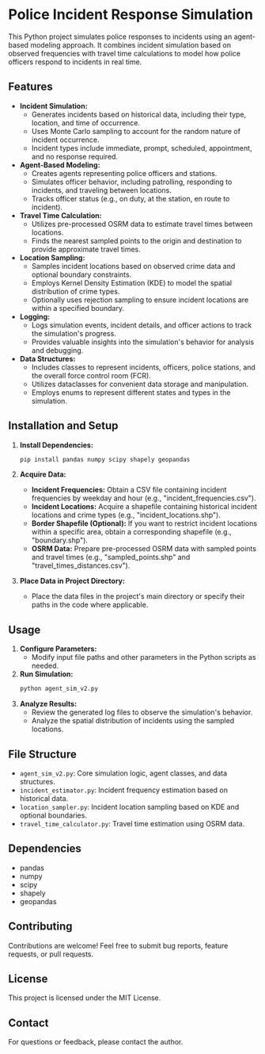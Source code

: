 # Police Incident Response Simulation

This Python project simulates police responses to incidents using an agent-based modeling approach. It combines incident simulation based on observed frequencies with travel time calculations to model how police officers respond to incidents in real time.

## Features

*   **Incident Simulation:**
    *   Generates incidents based on historical data, including their type, location, and time of occurrence.
    *   Uses Monte Carlo sampling to account for the random nature of incident occurrence.
    *   Incident types include immediate, prompt, scheduled, appointment, and no response required.
*   **Agent-Based Modeling:**
    *   Creates agents representing police officers and stations.
    *   Simulates officer behavior, including patrolling, responding to incidents, and traveling between locations.
    *   Tracks officer status (e.g., on duty, at the station, en route to incident).
*   **Travel Time Calculation:**
    *   Utilizes pre-processed OSRM data to estimate travel times between locations.
    *   Finds the nearest sampled points to the origin and destination to provide approximate travel times.
*   **Location Sampling:**
    *   Samples incident locations based on observed crime data and optional boundary constraints.
    *   Employs Kernel Density Estimation (KDE) to model the spatial distribution of crime types.
    *   Optionally uses rejection sampling to ensure incident locations are within a specified boundary.
*   **Logging:**
    *   Logs simulation events, incident details, and officer actions to track the simulation's progress.
    *   Provides valuable insights into the simulation's behavior for analysis and debugging.
*   **Data Structures:**
    *   Includes classes to represent incidents, officers, police stations, and the overall force control room (FCR).
    *   Utilizes dataclasses for convenient data storage and manipulation.
    *   Employs enums to represent different states and types in the simulation.


## Installation and Setup

1.  **Install Dependencies:**
    ```bash
    pip install pandas numpy scipy shapely geopandas
    ```
2.  **Acquire Data:**
    *   **Incident Frequencies:** Obtain a CSV file containing incident frequencies by weekday and hour (e.g., "incident_frequencies.csv").
    *   **Incident Locations:** Acquire a shapefile containing historical incident locations and crime types (e.g., "incident_locations.shp").
    *   **Border Shapefile (Optional):** If you want to restrict incident locations within a specific area, obtain a corresponding shapefile (e.g., "boundary.shp").
    *   **OSRM Data:** Prepare pre-processed OSRM data with sampled points and travel times (e.g., "sampled_points.shp" and "travel_times_distances.csv").

3.  **Place Data in Project Directory:**
    *   Place the data files in the project's main directory or specify their paths in the code where applicable.


## Usage

1.  **Configure Parameters:**
    *   Modify input file paths and other parameters in the Python scripts as needed.
2.  **Run Simulation:**
    ```bash
    python agent_sim_v2.py 
    ```
3.  **Analyze Results:**
    *   Review the generated log files to observe the simulation's behavior.
    *   Analyze the spatial distribution of incidents using the sampled locations.

## File Structure

*   `agent_sim_v2.py`: Core simulation logic, agent classes, and data structures.
*   `incident_estimator.py`:  Incident frequency estimation based on historical data.
*   `location_sampler.py`: Incident location sampling based on KDE and optional boundaries.
*   `travel_time_calculator.py`: Travel time estimation using OSRM data.

## Dependencies

*   pandas
*   numpy
*   scipy
*   shapely
*   geopandas



## Contributing

Contributions are welcome! Feel free to submit bug reports, feature requests, or pull requests.

## License

This project is licensed under the MIT License.

## Contact

For questions or feedback, please contact the author.

